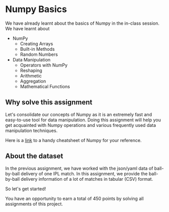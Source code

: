 # Numpy Basics

We have already learnt about the basics of Numpy in the in-class session. We have learnt about

* NumPy
    * Creating Arrays
    * Built-in Methods
    * Random Numbers
* Data Manipulation
    * Operators with NumPy
    * Reshaping
    * Arithmetic
    * Aggregation
    * Mathematical Functions

## Why solve this assignment

Let's consolidate our concepts of Numpy as it is an extremely fast and easy-to-use tool for data manipulation. 
Doing this assignment will help you get acquainted with Numpy operations and various frequently used data manipulation
techniques.

Here is a [link](https://medium.com/@kevinmsantagichia/numpy-cheat-sheet-9569f66aea83) to a handy cheatsheet of Numpy for your reference.

## About the dataset 
In the previous assignment, we have worked with the json/yaml data of ball-by-ball delivery of one IPL match.
In this assignment, we provide the ball-by-ball delivery information of a lot of matches in tabular (CSV) format.

So let's get started!

You have an opportunity to earn a total of 450 points by solving all assignments of this project.
